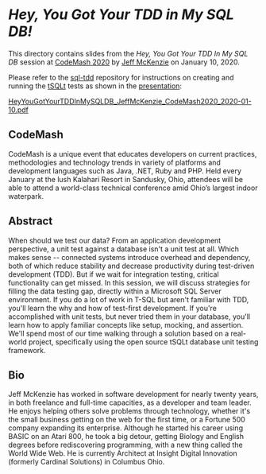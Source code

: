 # *Hey, You Got Your TDD in My SQL DB!*

This directory contains slides from the *Hey, You Got Your TDD In My SQL DB* session at [CodeMash 2020](http://www.codemash.org/) by [Jeff McKenzie](http://www.codemash.org/speaker-details/?id=b912632d-9770-4a0c-a028-9ec5c9a2e023) on January 10, 2020.

Please refer to the [sql-tdd](https://github.com/mcknz/sql-tdd) repository for instructions on creating and running the [tSQLt](https://tsqlt.org/) tests as shown in the [presentation](https://github.com/mcknz/CodeMash-2020/HeyYouGotYourTDDInMySQLDB/HeyYouGotYourTDDInMySQLDB_JeffMcKenzie_CodeMash2020_2020-01-10.pdf):

[HeyYouGotYourTDDInMySQLDB_JeffMcKenzie_CodeMash2020_2020-01-10.pdf](https://github.com/mcknz/CodeMash-2020/HeyYouGotYourTDDInMySQLDB/HeyYouGotYourTDDInMySQLDB_JeffMcKenzie_CodeMash2020_2020-01-10.pdf)

## CodeMash
CodeMash is a unique event that educates developers on current practices, methodologies and technology trends in variety of platforms and development languages such as Java, .NET, Ruby and PHP. Held every January at the lush Kalahari Resort in Sandusky, Ohio, attendees will be able to attend a world-class technical conference amid Ohio’s largest indoor waterpark.

## Abstract
When should we test our data? From an application development perspective, a unit test against a database isn't a unit test at all. Which makes sense -- connected systems introduce overhead and dependency, both of which reduce stability and decrease productivity during test-driven development (TDD). But if we wait for integration testing, critical functionality can get missed. In this session, we will discuss strategies for filling the data testing gap, directly within a Microsoft SQL Server environment. If you do a lot of work in T-SQL but aren't familiar with TDD, you'll learn the why and how of test-first development. If you're accomplished with unit tests, but never tried them in your database, you'll learn how to apply familiar concepts like setup, mocking, and assertion. We'll spend most of our time walking through a solution based on a real-world project, specifically using the open source tSQLt database unit testing framework.

## Bio
Jeff McKenzie has worked in software development for nearly twenty years, in both freelance and full-time capacities, as a developer and team leader. He enjoys helping others solve problems through technology, whether it's the small business getting on the web for the first time, or a Fortune 500 company expanding its enterprise. Although he started his career using BASIC on an Atari 800, he took a big detour, getting Biology and English degrees before rediscovering programming, with a new thing called the World Wide Web. He is currently Architect at Insight Digital Innovation (formerly Cardinal Solutions) in Columbus Ohio.